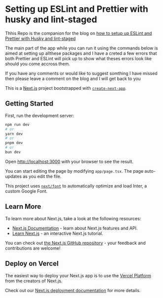 # Setting up ESLint and Prettier with husky and lint-staged

Thhis Repo is the companion for the blog on [how to setup up ESLint and Prettier with Husky and lint-staged](https://thekiltedcoder.hashnode.dev/setting-up-eslint-and-prettier-using-lint-staged-and-husky)

The main part of the app while you can run it using the commands below is aimed at setting up allthese packages and I have a creted a few errors that both Prettier and ESLint will pick up to show what theses errors look like should you come accross them.

If you have any comments or would like to suggest somthing I have missed then please leave a comment on the blog and I will get back to you

This is a [Next.js](https://nextjs.org/) project bootstrapped with [`create-next-app`](https://github.com/vercel/next.js/tree/canary/packages/create-next-app).

## Getting Started

First, run the development server:

```bash
npm run dev
# or
yarn dev
# or
pnpm dev
# or
bun dev
```

Open [http://localhost:3000](http://localhost:3000) with your browser to see the result.

You can start editing the page by modifying `app/page.tsx`. The page auto-updates as you edit the file.

This project uses [`next/font`](https://nextjs.org/docs/basic-features/font-optimization) to automatically optimize and load Inter, a custom Google Font.

## Learn More

To learn more about Next.js, take a look at the following resources:

- [Next.js Documentation](https://nextjs.org/docs) - learn about Next.js features and API.
- [Learn Next.js](https://nextjs.org/learn) - an interactive Next.js tutorial.

You can check out [the Next.js GitHub repository](https://github.com/vercel/next.js/) - your feedback and contributions are welcome!

## Deploy on Vercel

The easiest way to deploy your Next.js app is to use the [Vercel Platform](https://vercel.com/new?utm_medium=default-template&filter=next.js&utm_source=create-next-app&utm_campaign=create-next-app-readme) from the creators of Next.js.

Check out our [Next.js deployment documentation](https://nextjs.org/docs/deployment) for more details.
